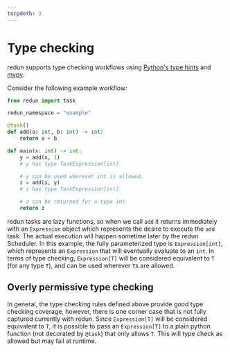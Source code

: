 ```yaml
---
tocpdeth: 3
---
```


# Type checking

redun supports type checking workflows using [Python's type hints](https://docs.python.org/3/library/typing.html) and [mypy](https://github.com/python/mypy).

Consider the following example workflow:

```py
from redun import task

redun_namespace = "example"

@task()
def add(a: int, b: int) -> int:
    return a + b

def main(x: int) -> int:
    y = add(x, 1)
    # y has type TaskExpression[int]

    # y can be used wherever int is allowed.
    z = add(x, y)
    # z has type TaskExpression[int]

    # z can be returned for a type int.
    return z
```

redun tasks are lazy functions, so when we call `add` it returns immediately with an `Expression` object which represents the desire to execute the `add` task. The actual execution will happen sometime later by the redun Scheduler. In this example, the fully parameterized type is `Expression[int]`, which represents an `Expression` that will eventually evaluate to an `int`. In terms of type checking, `Expression[T]` will be considered equivalent to `T` (for any type `T`), and can be used wherever `T`s are allowed.

## Overly permissive type checking

In general, the type checking rules defined above provide good type checking coverage, however, there is one corner case that is not fully captured currently with redun. Since `Expression[T]` will be considered equivalent to `T`, it is possible to pass an `Expression[T]` to a plain python function (not decorated by `@task`) that only allows `T`. This will type check as allowed but may fail at runtime.

